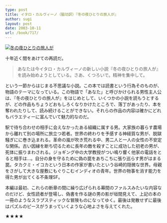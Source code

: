 ```yaml
---
type: post
title: イタロ・カルヴィーノ（脇功訳）『冬の夜ひとりの旅人が』
author: sugi
layout: post
date: 2003-10-11
url: /book/717/
---
```

<a href="http://www.amazon.co.jp/exec/obidos/ASIN/4480030875/chezsugi-22/ref=nosim/" onclick="_gaq.push(['_trackEvent', 'outbound-article', 'http://www.amazon.co.jp/exec/obidos/ASIN/4480030875/chezsugi-22/ref=nosim/', '']);" name="amazletlink" target="_blank"><img src="http://i0.wp.com/ec2.images-amazon.com/images/I/51WTCTZ0SWL.SL160.jpg?w=660" alt="冬の夜ひとりの旅人が" class="alignleft" data-recalc-dims="1" /></a>

十年近く間をあけての再読だ。

> あなたは今イタロ・カルヴィーノの新しい小説『冬の夜ひとりの旅人が』を読み始めようとしている。さあ、くつろいで。精神を集中して。

という一節からはじまる不思議な小説。この本では読書という行為そのものが、物語のテーマになっている。この物語で「あなた」と呼びかけられる男性主人公は、『冬の夜ひとりの旅人が』をはじめとして、いくつかの小説を読もうとするが、どの作品もちょうどおもしろくなりかけたところで、落丁があったり、本を奪われたりして、読み続けることができない。それらの作品の内容は確かにどれもバラエティーに富んでいて魅力的なのだ。

駅で待ち合わせの相手に会えなかったある組織に属する男。大家族の暮らす農場から離れて別の場所に旅立つ若者。世界の終わりを予感する神経質な男が、脱獄騒ぎにに巻き込まれる。革命の嵐が吹き荒れる中、男二人と一人の女性の不安定な関係。古い因縁を断ち切るために長年の敵を殺すことに成功した初老の男が、死体に振りまわされる。ジョギング中の大学教授がつい鳴り響く他家の電話をとると相手は...。自分の身を守るために偽の罠をあちこちに張り巡らす男がはまる罠。タカクミ・イコカという日本の作家が書いたという谷崎的隠微な世界。母親をさがして大きな屋敷にもぐりこむインディオの青年。世界の物事を消す能力を得た男が出てくる不条理SF。

本編は最初、これらの断章の間に繰り広げられる幕間のファルスみたいな内容なのだけど、女性読者が登場し、偽書を作る謎の男の影が垣間見えて、上記の本の一冊のようなスラプスティックな冒険ものになってゆく。最後は発散せずに最後はパズルのピースがうまっていくような心地よさを与えてくれた。

★★★★

